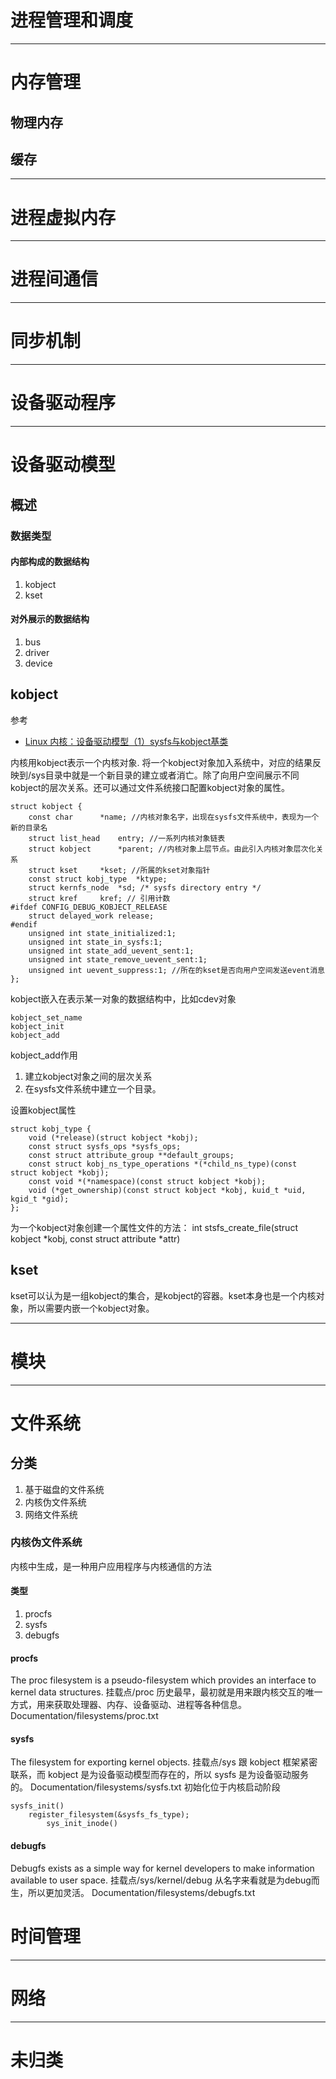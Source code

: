 # 进程管理和调度
---
# 内存管理
## 物理内存
## 缓存

---

# 进程虚拟内存

---

# 进程间通信

---

# 同步机制

---

# 设备驱动程序

---

# 设备驱动模型
## 概述
### 数据类型
#### 内部构成的数据结构
1. kobject
2. kset
#### 对外展示的数据结构
1. bus
2. driver
3. device
## kobject

参考
* [Linux 内核：设备驱动模型（1）sysfs与kobject基类](https://www.cnblogs.com/schips/p/linux_device_model_1.html)

内核用kobject表示一个内核对象.
将一个kobject对象加入系统中，对应的结果反映到/sys目录中就是一个新目录的建立或者消亡。除了向用户空间展示不同kobject的层次关系。还可以通过文件系统接口配置kobject对象的属性。
```
struct kobject {
	const char		*name; //内核对象名字，出现在sysfs文件系统中，表现为一个新的目录名
	struct list_head	entry; //一系列内核对象链表
	struct kobject		*parent; //内核对象上层节点。由此引入内核对象层次化关系
	struct kset		*kset; //所属的kset对象指针
	const struct kobj_type	*ktype;
	struct kernfs_node	*sd; /* sysfs directory entry */
	struct kref		kref; // 引用计数
#ifdef CONFIG_DEBUG_KOBJECT_RELEASE
	struct delayed_work	release;
#endif
	unsigned int state_initialized:1;
	unsigned int state_in_sysfs:1;
	unsigned int state_add_uevent_sent:1;
	unsigned int state_remove_uevent_sent:1;
	unsigned int uevent_suppress:1; //所在的kset是否向用户空间发送event消息
};
```
kobject嵌入在表示某一对象的数据结构中，比如cdev对象
```
kobject_set_name
kobject_init
kobject_add
```
kobject_add作用
1. 建立kobject对象之间的层次关系
2. 在sysfs文件系统中建立一个目录。

设置kobject属性
```
struct kobj_type {
	void (*release)(struct kobject *kobj);
	const struct sysfs_ops *sysfs_ops;
	const struct attribute_group **default_groups;
	const struct kobj_ns_type_operations *(*child_ns_type)(const struct kobject *kobj);
	const void *(*namespace)(const struct kobject *kobj);
	void (*get_ownership)(const struct kobject *kobj, kuid_t *uid, kgid_t *gid);
};
```
为一个kobject对象创建一个属性文件的方法： int stsfs_create_file(struct kobject *kobj, const struct attribute *attr)

## kset
kset可以认为是一组kobject的集合，是kobject的容器。kset本身也是一个内核对象，所以需要内嵌一个kobject对象。


---

# 模块

---

# 文件系统
## 分类
1. 基于磁盘的文件系统
2. 内核伪文件系统
3. 网络文件系统
### 内核伪文件系统
内核中生成，是一种用户应用程序与内核通信的方法
#### 类型
1. procfs
2. sysfs
3. debugfs
#### procfs
The proc filesystem is a pseudo-filesystem which provides an interface to kernel data structures.
挂载点/proc
历史最早，最初就是用来跟内核交互的唯一方式，用来获取处理器、内存、设备驱动、进程等各种信息。
Documentation/filesystems/proc.txt
#### sysfs
The filesystem for exporting kernel objects.
挂载点/sys
跟 kobject 框架紧密联系，而 kobject 是为设备驱动模型而存在的，所以 sysfs 是为设备驱动服务的。
Documentation/filesystems/sysfs.txt
初始化位于内核启动阶段

```
sysfs_init()
    register_filesystem(&sysfs_fs_type);
        sys_init_inode()
```
#### debugfs
Debugfs exists as a simple way for kernel developers to make information available to user space.
挂载点/sys/kernel/debug
从名字来看就是为debug而生，所以更加灵活。
Documentation/filesystems/debugfs.txt

# 时间管理

---

# 网络

---

# 未归类
